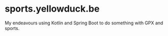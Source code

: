 # sports.yellowduck.be

My endeavours using Kotlin and Spring Boot to do something with GPX and sports.